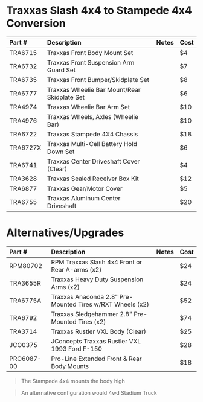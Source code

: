 # Traxxas Slash 4x4 to Stampede 4x4 Conversion

| Part #   | Description                                  | Notes | Cost |
| :------- | :------------------------------------------- | :---- | :--- |
| TRA6715  | Traxxas Front Body Mount Set                 |       | $4   |
| TRA6732  | Traxxas Front Suspension Arm Guard Set       |       | $7   |
| TRA6735  | Traxxas Front Bumper/Skidplate Set           |       | $8   |
| TRA6777  | Traxxas Wheelie Bar Mount/Rear Skidplate Set |       | $6   |
| TRA4974  | Traxxas Wheelie Bar Arm Set                  |       | $10  |
| TRA4976  | Traxxas Wheels, Axles (Wheelie Bar)          |       | $10  |
| TRA6722  | Traxxas Stampede 4X4 Chassis                 |       | $18  |
| TRA6727X | Traxxas Multi-Cell Battery Hold Down Set     |       | $6   |
| TRA6741  | Traxxas Center Driveshaft Cover (Clear)      |       | $4   |
| TRA3628  | Traxxas Sealed Receiver Box Kit              |       | $12  |
| TRA6877  | Traxxas Gear/Motor Cover                     |       | $5   |
| TRA6755  | Traxxas Aluminum Center Driveshaft           |       | $20  |

# Alternatives/Upgrades

| Part #     | Description                                               | Notes | Cost |
| :--------- | :-------------------------------------------------------- | :---- | :--- |
| RPM80702   | RPM Traxxas Slash 4x4 Front or Rear A-arms (x2)           |       | $24  |
| TRA3655R   | Traxxas Heavy Duty Suspension Arms (x2)                   |       | $24  |
| TRA6775A   | Traxxas Anaconda 2.8" Pre-Mounted Tires w/RXT Wheels (x2) |       | $52  |
| TRA6792    | Traxxas Sledgehammer 2.8" Pre-Mounted Tires (x2)          |       | $74  |
| TRA3714    | Traxxas Rustler VXL Body (Clear)                          |       | $25  |
| JCO0375    | JConcepts Traxxas Rustler VXL 1993 Ford F-150             |       | $28  |
| PRO6087-00 | Pro-Line Extended Front & Rear Body Mounts                |       | $18  |

> The Stampede 4x4 mounts the body high

> An alternative configuration would 4wd Stadium Truck
